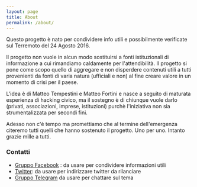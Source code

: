 ```yaml
---
layout: page
title: About
permalink: /about/
---
```


Questo progetto è nato per condividere info utili e possibilmente verificate sul Terremoto del 24 Agosto 2016.

Il progetto non vuole in alcun modo sostituirsi a fonti istituzionali di informazione a cui rimandiamo caldamente per l'attendibilità. Il progetto si pone come scopo quello di aggregare e non disperdere contenuti utili a tutti provenienti da fonti di varia natura (ufficiali e non) al fine creare valore in un momento di crisi per il paese.

L'idea è di Matteo Tempestini e Matteo Fortini e nasce a seguito di maturata esperienza di hacking civico, ma il sostegno è di chiunque vuole darlo (privati, associazioni, imprese, istituzioni) purchè l'iniziativa non sia strumentalizzata per secondi fini.

Adesso non c'è tempo ma promettiamo che al termine dell'emergenza citeremo tutti quelli che hanno sostenuto il progetto. Uno per uno.
Intanto grazie mille a tutti.

### Contatti

- [Gruppo Facebook](https://www.facebook.com/groups/1758670357733881/) : da usare per condividere informazioni utili
- [Twitter](https://twitter.com/terremotocentro): da usare per indirizzare twitter da rilanciare
- [Gruppo Telegram](https://telegram.me/joinchat/BgW6eAbwichChVE61JZ2xA) da usare per chattare sul tema

